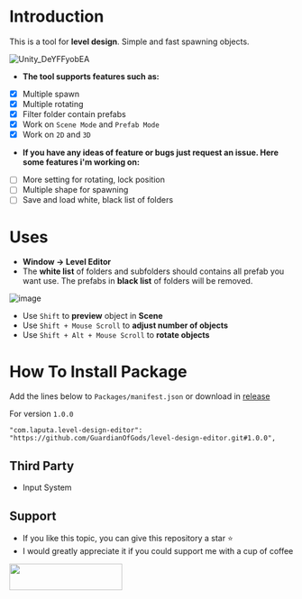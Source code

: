 # Introduction
This is a tool for **level design**. Simple and fast spawning objects.

![Unity_DeYFFyobEA](https://github.com/user-attachments/assets/acb9b50b-b11f-4dac-bd9c-4c72859d4c0e)

- **The tool supports features such as:**
- [x] Multiple spawn
- [x] Multiple rotating
- [x] Filter folder contain prefabs
- [x] Work on `Scene Mode` and `Prefab Mode`
- [x] Work on `2D` and `3D`

- **If you have any ideas of feature or bugs just request an issue. Here some features i'm working on:**
- [ ] More setting for rotating, lock position
- [ ] Multiple shape for spawning
- [ ] Save and load white, black list of folders

# Uses
- **Window -> Level Editor**
- The **white list** of folders and subfolders should contains all prefab you want use. The prefabs in **black list** of folders will be removed.

![image](https://github.com/user-attachments/assets/2b895389-8e9a-4c99-b1ec-ba8072615620)

- Use `Shift` to **preview** object in **Scene**
- Use `Shift + Mouse Scroll` to **adjust number of objects**
- Use `Shift + Alt + Mouse Scroll` to **rotate objects**

# How To Install Package
Add the lines below to `Packages/manifest.json` or download in [release](https://github.com/GuardianOfGods/level-design-editor/releases/tag/1.0.0)

For version `1.0.0`

```
"com.laputa.level-design-editor": "https://github.com/GuardianOfGods/level-design-editor.git#1.0.0",
```

## Third Party
- Input System 

## Support
- If you like this topic, you can give this repository a star ⭐
- I would greatly appreciate it if you could support me with a cup of coffee
<a href="https://www.buymeacoffee.com/HoangVanThu">
<img src="https://www.the3rdsequence.com/texturedb/images/donate/buymeacoffee.svg" width="200" height="47"/>
